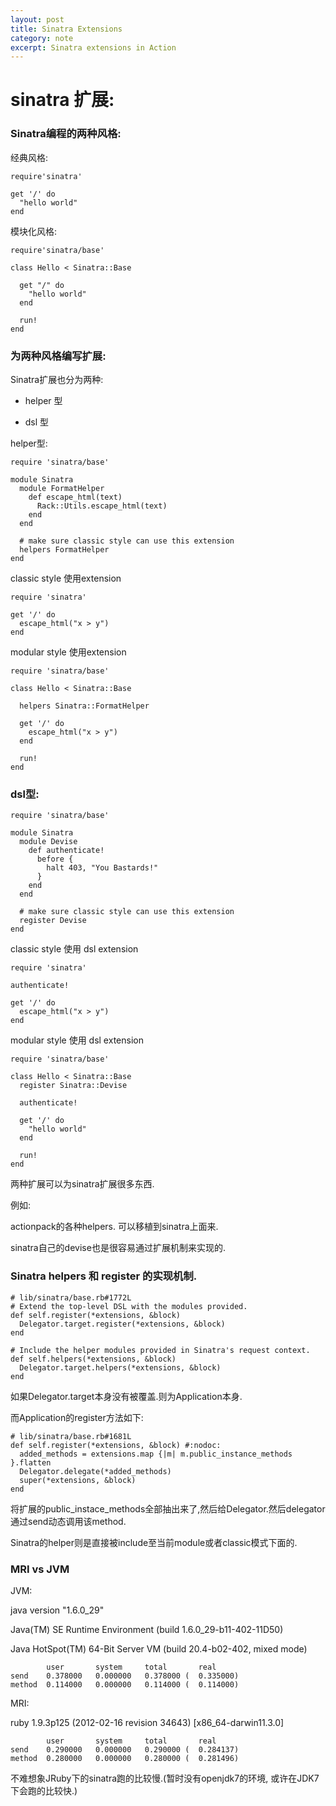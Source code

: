 ```yaml
---
layout: post
title: Sinatra Extensions
category: note
excerpt: Sinatra extensions in Action
---
```


# sinatra 扩展:

### Sinatra编程的两种风格:

经典风格:


    require'sinatra'

    get '/' do
      "hello world"
    end


模块化风格:

    require'sinatra/base'

    class Hello < Sinatra::Base

      get "/" do
        "hello world"
      end
      
      run!
    end

### 为两种风格编写扩展:

Sinatra扩展也分为两种: 

* helper 型

* dsl 型

helper型:

    require 'sinatra/base'

    module Sinatra
      module FormatHelper
        def escape_html(text)
          Rack::Utils.escape_html(text)
        end
      end

      # make sure classic style can use this extension
      helpers FormatHelper 
    end

classic style 使用extension


    require 'sinatra'

    get '/' do
      escape_html("x > y")
    end

modular style 使用extension

    require 'sinatra/base'

    class Hello < Sinatra::Base

      helpers Sinatra::FormatHelper
      
      get '/' do
      	escape_html("x > y")
      end
      
      run!
    end

### dsl型:

    require 'sinatra/base'

    module Sinatra
      module Devise
        def authenticate!
          before {
            halt 403, "You Bastards!"
          }
        end
      end
      
      # make sure classic style can use this extension
      register Devise
    end

classic style 使用 dsl extension

    require 'sinatra'

    authenticate!

    get '/' do
      escape_html("x > y")
    end

modular style 使用 dsl extension

    require 'sinatra/base'

    class Hello < Sinatra::Base
      register Sinatra::Devise
      
      authenticate!
      
      get '/' do
      	"hello world"
      end
      
      run!
    end

两种扩展可以为sinatra扩展很多东西.

例如: 

actionpack的各种helpers. 可以移植到sinatra上面来.

sinatra自己的devise也是很容易通过扩展机制来实现的.

### Sinatra helpers 和 register 的实现机制.


    # lib/sinatra/base.rb#1772L
    # Extend the top-level DSL with the modules provided.
    def self.register(*extensions, &block)
      Delegator.target.register(*extensions, &block)
    end

    # Include the helper modules provided in Sinatra's request context.
    def self.helpers(*extensions, &block)
      Delegator.target.helpers(*extensions, &block)
    end

如果Delegator.target本身没有被覆盖.则为Application本身.

而Application的register方法如下:


    # lib/sinatra/base.rb#1681L
    def self.register(*extensions, &block) #:nodoc:
      added_methods = extensions.map {|m| m.public_instance_methods }.flatten
      Delegator.delegate(*added_methods)
      super(*extensions, &block)
    end

将扩展的public_instace_methods全部抽出来了,然后给Delegator.然后delegator通过send动态调用该method.

Sinatra的helper则是直接被include至当前module或者classic模式下面的.

### MRI vs JVM

JVM:

java version "1.6.0_29"

Java(TM) SE Runtime Environment (build 1.6.0_29-b11-402-11D50)

Java HotSpot(TM) 64-Bit Server VM (build 20.4-b02-402, mixed mode)

            user       system     total       real
    send    0.378000   0.000000   0.378000 (  0.335000)
    method  0.114000   0.000000   0.114000 (  0.114000)

MRI:

ruby 1.9.3p125 (2012-02-16 revision 34643) [x86_64-darwin11.3.0]

            user       system     total       real
    send    0.290000   0.000000   0.290000 (  0.284137)
    method  0.280000   0.000000   0.280000 (  0.281496)

不难想象JRuby下的sinatra跑的比较慢.(暂时没有openjdk7的环境, 或许在JDK7下会跑的比较快.)
